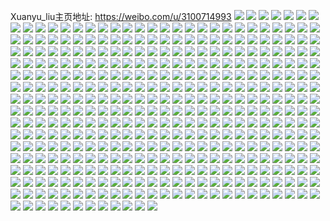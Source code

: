 Xuanyu_liu主页地址: https://weibo.com/u/3100714993 
![](https://wx4.sinaimg.cn/mw2000/b8d127f1ly1h9gk7kf1d1j21o0280e82.jpg) 
![](https://wx4.sinaimg.cn/mw2000/b8d127f1ly1h9gk7mkdw4j20u01ncwu2.jpg) 
![](https://wx4.sinaimg.cn/mw2000/b8d127f1ly1h9gk7m3bcej21o02807wi.jpg) 
![](https://wx4.sinaimg.cn/mw2000/b8d127f1ly1h9gk7ndzi9j21o0280qv5.jpg) 
![](https://wx4.sinaimg.cn/mw2000/b8d127f1ly1h9gk7j4jbcj21ls37khdv.jpg) 
![](https://wx4.sinaimg.cn/mw2000/b8d127f1ly1h9gk7o5s29j21o0280npd.jpg) 
![](https://wx4.sinaimg.cn/mw2000/b8d127f1ly1h9086jrtw1j237k2514qs.jpg) 
![](https://wx4.sinaimg.cn/mw2000/b8d127f1ly1h9086ykfmwj237k278x6r.jpg) 
![](https://wx4.sinaimg.cn/mw2000/b8d127f1ly1h9086rimnmj237k27wkjn.jpg) 
![](https://wx4.sinaimg.cn/mw2000/b8d127f1ly1h8vl65pcgzj22c02c0hdt.jpg) 
![](https://wx4.sinaimg.cn/mw2000/b8d127f1ly1h8vl638gx1j228v28vb2a.jpg) 
![](https://wx4.sinaimg.cn/mw2000/b8d127f1ly1h8vl64jnfoj22c02c0npd.jpg) 
![](https://wx4.sinaimg.cn/mw2000/b8d127f1ly1h8s1rdrph1j21o0280qv6.jpg) 
![](https://wx4.sinaimg.cn/mw2000/b8d127f1ly1h8s1rchyyej21o02801ky.jpg) 
![](https://wx4.sinaimg.cn/mw2000/b8d127f1ly1h8mdckmi0vj20u00uitj1.jpg) 
![](https://wx4.sinaimg.cn/mw2000/b8d127f1ly1h8mdcjux13j20u0140wqv.jpg) 
![](https://wx4.sinaimg.cn/mw2000/b8d127f1ly1h8mdfe1e8gj20u02n1qhg.jpg) 
![](https://wx4.sinaimg.cn/mw2000/b8d127f1ly1h8mdg6v06sj20u00u0n4g.jpg) 
![](https://wx4.sinaimg.cn/mw2000/b8d127f1ly1h6upatoyb6j20lc0sgmxt.jpg) 
![](https://wx4.sinaimg.cn/mw2000/b8d127f1ly1h6upalz7p8j215o34s7hh.jpg) 
![](https://wx4.sinaimg.cn/mw2000/b8d127f1ly1h6upavmmjrj20lc0sgwjb.jpg) 
![](https://wx4.sinaimg.cn/mw2000/b8d127f1ly1h6upaodlsjj22c0340qk4.jpg) 
![](https://wx4.sinaimg.cn/mw2000/b8d127f1ly1h6upaujgu1j22dr36akjl.jpg) 
![](https://wx4.sinaimg.cn/mw2000/b8d127f1ly1h6upasldyqj22ds36dqv6.jpg) 
![](https://wx4.sinaimg.cn/mw2000/b8d127f1ly1h6upauu0lij20lc0sgn1k.jpg) 
![](https://wx4.sinaimg.cn/mw2000/b8d127f1ly1h6upatfuegj22c02c0hdt.jpg) 
![](https://wx4.sinaimg.cn/mw2000/b8d127f1ly1h6upavsfw5j20lc0sgt9m.jpg) 
![](https://wx4.sinaimg.cn/mw2000/b8d127f1ly1h6upav0nszj20lc0sg0x8.jpg) 
![](https://wx4.sinaimg.cn/mw2000/b8d127f1ly1h6upaqkxdsj22dr36chdw.jpg) 
![](https://wx4.sinaimg.cn/mw2000/b8d127f1ly1h6upat0j5yj20lc0sg74y.jpg) 
![](https://wx4.sinaimg.cn/mw2000/b8d127f1ly1h6upav7iazj20ld0sgq73.jpg) 
![](https://wx4.sinaimg.cn/mw2000/b8d127f1ly1h6upaveab5j20lc0sgdgj.jpg) 
![](https://wx4.sinaimg.cn/mw2000/b8d127f1ly1h6to7nk0e8j23402c0npd.jpg) 
![](https://wx4.sinaimg.cn/mw2000/b8d127f1ly1h5v3u4zf4ej20oa0ty0yz.jpg) 
![](https://wx4.sinaimg.cn/mw2000/b8d127f1ly1h5v3u4ldsuj21kw1kw7n7.jpg) 
![](https://wx4.sinaimg.cn/mw2000/b8d127f1ly1h5v3u5wlc8j219z1h3tuw.jpg) 
![](https://wx4.sinaimg.cn/mw2000/b8d127f1ly1h5gyismyz6j20vc15s16a.jpg) 
![](https://wx4.sinaimg.cn/mw2000/b8d127f1ly1h5gyirvkxij20qd166djp.jpg) 
![](https://wx4.sinaimg.cn/mw2000/b8d127f1ly1h5gyiubqejj20vc15s7hz.jpg) 
![](https://wx4.sinaimg.cn/mw2000/b8d127f1ly1h5gyivt4r2j20zo1bknf2.jpg) 
![](https://wx4.sinaimg.cn/mw2000/b8d127f1ly1h5gyiqnz08j20vc15s1bw.jpg) 
![](https://wx4.sinaimg.cn/mw2000/b8d127f1ly1h5gyir54t0j20u0140453.jpg) 
![](https://wx4.sinaimg.cn/mw2000/b8d127f1ly1h5gyirkfoyj20u0140k01.jpg) 
![](https://wx4.sinaimg.cn/mw2000/b8d127f1ly1h5gyipfefnj20u0140thb.jpg) 
![](https://wx4.sinaimg.cn/mw2000/b8d127f1ly1h5gyiut1zyj20zo1bk0ya.jpg) 
![](https://wx4.sinaimg.cn/mw2000/b8d127f1ly1h5fnwj31gkj20zo1bkalq.jpg) 
![](https://wx4.sinaimg.cn/mw2000/b8d127f1ly1h5fnwp0syaj20zo1bkqld.jpg) 
![](https://wx4.sinaimg.cn/mw2000/b8d127f1ly1h5fnwjsj64j20zo1bkdqz.jpg) 
![](https://wx4.sinaimg.cn/mw2000/b8d127f1ly1h5fnwmgdlcj20tf1384fg.jpg) 
![](https://wx4.sinaimg.cn/mw2000/b8d127f1ly1h5fnwkk6p5j20zo1bktom.jpg) 
![](https://wx4.sinaimg.cn/mw2000/b8d127f1ly1h5fnwnyo9vj20zo180ked.jpg) 
![](https://wx4.sinaimg.cn/mw2000/b8d127f1ly1h5fnwliu44j20ul19vwqk.jpg) 
![](https://wx4.sinaimg.cn/mw2000/b8d127f1ly1h5fnxlxi7rj20x818balh.jpg) 
![](https://wx4.sinaimg.cn/mw2000/b8d127f1ly1h5fnwl15noj20v015ctjm.jpg) 
![](https://wx4.sinaimg.cn/mw2000/b8d127f1ly1h4eq8esbx9j20vc15sduc.jpg) 
![](https://wx4.sinaimg.cn/mw2000/b8d127f1ly1h4eq8g8zcpj22c033v4qr.jpg) 
![](https://wx4.sinaimg.cn/mw2000/b8d127f1ly1h4eq8ecutqj20vc15saoh.jpg) 
![](https://wx4.sinaimg.cn/mw2000/b8d127f1ly1h4eq8gqoxnj20lc0sgahj.jpg) 
![](https://wx4.sinaimg.cn/mw2000/b8d127f1ly1h4eq8i7eklj22c033vnpe.jpg) 
![](https://wx4.sinaimg.cn/mw2000/b8d127f1ly1h4eq8ky6o2j20lc0sgdmz.jpg) 
![](https://wx4.sinaimg.cn/mw2000/b8d127f1ly1h4eq8lq1nxj20vc15s7kj.jpg) 
![](https://wx4.sinaimg.cn/mw2000/b8d127f1ly1h4eq8ke7d4j22c03407wn.jpg) 
![](https://wx4.sinaimg.cn/mw2000/b8d127f1ly1h4eq8l55llj20lc0sg462.jpg) 
![](https://wx4.sinaimg.cn/mw2000/b8d127f1ly1gyzboxc2jij20vc15str4.jpg) 
![](https://wx4.sinaimg.cn/mw2000/b8d127f1ly1gylksxmgnqj228g28ghdu.jpg) 
![](https://wx4.sinaimg.cn/mw2000/b8d127f1ly1gxiz42j49uj20zk1bekgk.jpg) 
![](https://wx4.sinaimg.cn/mw2000/b8d127f1ly1gxizngz4o3j210c1c5ql0.jpg) 
![](https://wx4.sinaimg.cn/mw2000/b8d127f1ly1gxiz42useej20wg0wg4ek.jpg) 
![](https://wx4.sinaimg.cn/mw2000/b8d127f1ly1gw84ld7fbgj20vc15saqv.jpg) 
![](https://wx4.sinaimg.cn/mw2000/b8d127f1ly1gw84lewhi8j22c033yhdu.jpg) 
![](https://wx4.sinaimg.cn/mw2000/b8d127f1ly1gw84ldhy9zj20vc15sh5x.jpg) 
![](https://wx4.sinaimg.cn/mw2000/b8d127f1ly1gw84le7cdxj20vc15snhc.jpg) 
![](https://wx4.sinaimg.cn/mw2000/b8d127f1ly1gw84lfnw23j22c033y7wj.jpg) 
![](https://wx4.sinaimg.cn/mw2000/b8d127f1ly1gw84ldvldsj20vc15se2i.jpg) 
![](https://wx4.sinaimg.cn/mw2000/003nQhC9ly1gv6qnmuya8j60vc15s4aw02.jpg) 
![](https://wx4.sinaimg.cn/mw2000/003nQhC9ly1gv6qn1fcsdj60t91197fd02.jpg) 
![](https://wx4.sinaimg.cn/mw2000/003nQhC9ly1gv6qnn2mvwj60vc15s7h202.jpg) 
![](https://wx4.sinaimg.cn/mw2000/003nQhC9ly1gv6qn1zspoj60wi1yatx302.jpg) 
![](https://wx4.sinaimg.cn/mw2000/003nQhC9ly1gv6qn2zvp5j62c033ykjm02.jpg) 
![](https://wx4.sinaimg.cn/mw2000/003nQhC9ly1gv6qn2d0itj60wi1yakf102.jpg) 
![](https://wx4.sinaimg.cn/mw2000/003nQhC9ly1gv6qn3f2tjj60jo0redkp02.jpg) 
![](https://wx4.sinaimg.cn/mw2000/003nQhC9ly1gv6qn3wrzdj61sc2dshdu02.jpg) 
![](https://wx4.sinaimg.cn/mw2000/003nQhC9ly1gv6qn0y2paj60ku0rsgq402.jpg) 
![](https://wx4.sinaimg.cn/mw2000/003nQhC9ly1guyp1v9pkmj62c033ykjm02.jpg) 
![](https://wx4.sinaimg.cn/mw2000/003nQhC9ly1guyp0nmg4fj61pe1yshdt02.jpg) 
![](https://wx4.sinaimg.cn/mw2000/003nQhC9ly1guyp0kvv81j62c0340npe02.jpg) 
![](https://wx4.sinaimg.cn/mw2000/b8d127f1ly1gu15cvceddj22c0340u0y.jpg) 
![](https://wx4.sinaimg.cn/mw2000/b8d127f1ly1gu15clt4jgj21s322j4qp.jpg) 
![](https://wx4.sinaimg.cn/mw2000/b8d127f1ly1gu15con6zoj22c03404qp.jpg) 
![](https://wx4.sinaimg.cn/mw2000/b8d127f1ly1gu15cgzer7j22c0340b2a.jpg) 
![](https://wx4.sinaimg.cn/mw2000/b8d127f1ly1gtd6l9px9sj222n340hdt.jpg) 
![](https://wx4.sinaimg.cn/mw2000/b8d127f1ly1gtd6la8p4sj22bc2bckjl.jpg) 
![](https://wx4.sinaimg.cn/mw2000/b8d127f1ly1gtd6lapfvfj222o340e81.jpg) 
![](https://wx4.sinaimg.cn/mw2000/b8d127f1ly1gtd6l8a1mmj22bc2bc4pw.jpg) 
![](https://wx4.sinaimg.cn/mw2000/b8d127f1ly1grjva47tw9j21o01boe81.jpg) 
![](https://wx4.sinaimg.cn/mw2000/b8d127f1ly1grjv9cja8yj22hy1p6b29.jpg) 
![](https://wx4.sinaimg.cn/mw2000/b8d127f1ly1grjv9kbao9j21o01o04qq.jpg) 
![](https://wx4.sinaimg.cn/mw2000/b8d127f1ly1grjv8qneaxj20rs27p4qp.jpg) 
![](https://wx4.sinaimg.cn/mw2000/b8d127f1ly1grjv8v6ymuj22x62614qp.jpg) 
![](https://wx4.sinaimg.cn/mw2000/b8d127f1ly1grjv8ngog3j21900u0n6k.jpg) 
![](https://wx4.sinaimg.cn/mw2000/b8d127f1ly1grjv8u6bzrj229i2b91ky.jpg) 
![](https://wx4.sinaimg.cn/mw2000/b8d127f1ly1grjv9j9juvj224h26xnpe.jpg) 
![](https://wx4.sinaimg.cn/mw2000/b8d127f1ly1grjv9l00zpj22ks2137w5.jpg) 
![](https://wx4.sinaimg.cn/mw2000/b8d127f1ly1gr8ykyqus3j21o0280kjl.jpg) 
![](https://wx4.sinaimg.cn/mw2000/b8d127f1ly1gr8ykznyz5j21ie24ye81.jpg) 
![](https://wx4.sinaimg.cn/mw2000/b8d127f1ly1gr8ykydgynj21o0280kjl.jpg) 
![](https://wx4.sinaimg.cn/mw2000/b8d127f1ly1gquupixlshj20rs223e5d.jpg) 
![](https://wx4.sinaimg.cn/mw2000/b8d127f1ly1gquupk0v1aj22422lj1kz.jpg) 
![](https://wx4.sinaimg.cn/mw2000/b8d127f1ly1gquuplnzo0j21sc2ds4qq.jpg) 
![](https://wx4.sinaimg.cn/mw2000/b8d127f1ly1gquupmqupgj22c02c07wh.jpg) 
![](https://wx4.sinaimg.cn/mw2000/b8d127f1ly1gquupiaow6j21sc2dsqv6.jpg) 
![](https://wx4.sinaimg.cn/mw2000/b8d127f1ly1gquuquahmnj22c0340qv5.jpg) 
![](https://wx4.sinaimg.cn/mw2000/b8d127f1ly1gmbz7x6jorj21o0280u0x.jpg) 
![](https://wx4.sinaimg.cn/mw2000/b8d127f1ly1gmbz80kherj224x1j07wi.jpg) 
![](https://wx4.sinaimg.cn/mw2000/b8d127f1ly1gmbz7xpvcxj21o0280u0x.jpg) 
![](https://wx4.sinaimg.cn/mw2000/b8d127f1ly1gmbz7ytwgej21o02807wi.jpg) 
![](https://wx4.sinaimg.cn/mw2000/b8d127f1ly1gmbza1ets5j22c03401l2.jpg) 
![](https://wx4.sinaimg.cn/mw2000/b8d127f1ly1gmbz7yb1mtj21o02801ky.jpg) 
![](https://wx4.sinaimg.cn/mw2000/b8d127f1ly1gmbz9zzqitj22c02g6u10.jpg) 
![](https://wx4.sinaimg.cn/mw2000/b8d127f1ly1gmbz81bc9vj21o0280u0x.jpg) 
![](https://wx4.sinaimg.cn/mw2000/b8d127f1ly1gmbz9ypecvj23402c07wl.jpg) 
![](https://wx4.sinaimg.cn/mw2000/b8d127f1ly1gl799dgdn2j21eh1th4lp.jpg) 
![](https://wx4.sinaimg.cn/mw2000/b8d127f1ly1gl799b1qbcj234022o1kz.jpg) 
![](https://wx4.sinaimg.cn/mw2000/b8d127f1ly1gl799dupzwj21o0280kjl.jpg) 
![](https://wx4.sinaimg.cn/mw2000/b8d127f1ly1gl799bw25fj20rs334qv5.jpg) 
![](https://wx4.sinaimg.cn/mw2000/b8d127f1ly1gl7kegflz3j22c033y1ky.jpg) 
![](https://wx4.sinaimg.cn/mw2000/b8d127f1ly1gl799f806qj22bd290e81.jpg) 
![](https://wx4.sinaimg.cn/mw2000/b8d127f1ly1gl799cbxa5j20rs1vl1kx.jpg) 
![](https://wx4.sinaimg.cn/mw2000/b8d127f1ly1gl799sdb0ij21o0280kjm.jpg) 
![](https://wx4.sinaimg.cn/mw2000/b8d127f1ly1gl79t4piwej22c02c0u0z.jpg) 
![](https://wx4.sinaimg.cn/mw2000/b8d127f1ly1gkxu0iotkrj20rs15ptno.jpg) 
![](https://wx4.sinaimg.cn/mw2000/b8d127f1ly1gkxu0jqbc4j22801o07wi.jpg) 
![](https://wx4.sinaimg.cn/mw2000/b8d127f1ly1gkxu0j3cmxj220j25ix6p.jpg) 
![](https://wx4.sinaimg.cn/mw2000/b8d127f1ly1gkxu0kk8moj21o0280qv5.jpg) 
![](https://wx4.sinaimg.cn/mw2000/b8d127f1ly1gkuvu5lhyxj22c033yqv6.jpg) 
![](https://wx4.sinaimg.cn/mw2000/b8d127f1ly1gkuvu3jz32j21040rae4r.jpg) 
![](https://wx4.sinaimg.cn/mw2000/b8d127f1ly1gkuvu1we1yj22c033ykjm.jpg) 
![](https://wx4.sinaimg.cn/mw2000/b8d127f1ly1gkuvu4qltaj22c033yu0y.jpg) 
![](https://wx4.sinaimg.cn/mw2000/b8d127f1ly1gkug0ugq8kj22c03407wi.jpg) 
![](https://wx4.sinaimg.cn/mw2000/b8d127f1ly1gkug0v9x2oj21sg2dsqv5.jpg) 
![](https://wx4.sinaimg.cn/mw2000/b8d127f1ly1gkbotihsvvj20rs2371kx.jpg) 
![](https://wx4.sinaimg.cn/mw2000/b8d127f1ly1gkd1fnql4cj22c02c0b2a.jpg) 
![](https://wx4.sinaimg.cn/mw2000/b8d127f1ly1gkd1fqer2pj20rs4q07wi.jpg) 
![](https://wx4.sinaimg.cn/mw2000/b8d127f1ly1gjlsmzwhzfj22c02c04qp.jpg) 
![](https://wx4.sinaimg.cn/mw2000/b8d127f1ly1gjlsn1yzzlj216o1kuhdt.jpg) 
![](https://wx4.sinaimg.cn/mw2000/b8d127f1ly1gjlsn6k1lzj22c02c07wh.jpg) 
![](https://wx4.sinaimg.cn/mw2000/b8d127f1ly1gjlsn4t9hgj21ha1uoe81.jpg) 
![](https://wx4.sinaimg.cn/mw2000/b8d127f1ly1gjlsn93vp5j22c02c0npd.jpg) 
![](https://wx4.sinaimg.cn/mw2000/b8d127f1ly1gjlsn3fgrwj219o1oe1kx.jpg) 
![](https://wx4.sinaimg.cn/mw2000/b8d127f1ly1gj7rx3fmq5j21o0280b29.jpg) 
![](https://wx4.sinaimg.cn/mw2000/b8d127f1ly1gi4kc4vshtj22502uqnpd.jpg) 
![](https://wx4.sinaimg.cn/mw2000/b8d127f1ly1gi4kc5rc3hj22662w8qv5.jpg) 
![](https://wx4.sinaimg.cn/mw2000/b8d127f1ly1gi4kc6qy4tj22c03401ky.jpg) 
![](https://wx4.sinaimg.cn/mw2000/b8d127f1ly1gi2tk8utsyj20u00u011g.jpg) 
![](https://wx4.sinaimg.cn/mw2000/b8d127f1ly1gi2tk7u4x8j20u014079f.jpg) 
![](https://wx4.sinaimg.cn/mw2000/b8d127f1ly1gi2tk9hzuyj21400u0784.jpg) 
![](https://wx4.sinaimg.cn/mw2000/b8d127f1ly1ghxjq3766aj20u013yakl.jpg) 
![](https://wx4.sinaimg.cn/mw2000/b8d127f1ly1ghwfccyoruj21o02807wi.jpg) 
![](https://wx4.sinaimg.cn/mw2000/b8d127f1ly1ghwfcezyelj22702704qq.jpg) 
![](https://wx4.sinaimg.cn/mw2000/b8d127f1ly1ghwfccexrbj21o02801ky.jpg) 
![](https://wx4.sinaimg.cn/mw2000/b8d127f1ly1ghwfcg2xomj216o1kw7wh.jpg) 
![](https://wx4.sinaimg.cn/mw2000/b8d127f1ly1ghwfcafvfgj21i7280qv5.jpg) 
![](https://wx4.sinaimg.cn/mw2000/b8d127f1ly1ghwfcfnpkhj216o1kw1kx.jpg) 
![](https://wx4.sinaimg.cn/mw2000/b8d127f1ly1ghwfcb5s2oj21o02801ky.jpg) 
![](https://wx4.sinaimg.cn/mw2000/b8d127f1ly1ghwfcds0xij20rs3uwe82.jpg) 
![](https://wx4.sinaimg.cn/mw2000/b8d127f1ly1ghwfcbtrizj21o0280b2a.jpg) 
![](https://wx4.sinaimg.cn/mw2000/b8d127f1ly1ghrvr8jis0j20u00u07d0.jpg) 
![](https://wx4.sinaimg.cn/mw2000/b8d127f1ly1ghrvr81jqdj20u00u0n3h.jpg) 
![](https://wx4.sinaimg.cn/mw2000/b8d127f1ly1ghrvr4w13wj20u00u0q7j.jpg) 
![](https://wx4.sinaimg.cn/mw2000/b8d127f1ly1ghrvr5v8j4j20u00u0gri.jpg) 
![](https://wx4.sinaimg.cn/mw2000/b8d127f1ly1ghrvr6iyrqj20u00u0wkd.jpg) 
![](https://wx4.sinaimg.cn/mw2000/b8d127f1ly1ghrvra841nj20u00u0n5d.jpg) 
![](https://wx4.sinaimg.cn/mw2000/b8d127f1ly1ghrvr78fodj20u00u00zv.jpg) 
![](https://wx4.sinaimg.cn/mw2000/b8d127f1ly1ghrvr9remkj20u00u078w.jpg) 
![](https://wx4.sinaimg.cn/mw2000/b8d127f1ly1ghrvr9f3spj21400u0n5f.jpg) 
![](https://wx4.sinaimg.cn/mw2000/b8d127f1ly1ghrvrat4vuj20u00u0n41.jpg) 
![](https://wx4.sinaimg.cn/mw2000/b8d127f1ly1ghrvrba6lcj20u00u0wl9.jpg) 
![](https://wx4.sinaimg.cn/mw2000/b8d127f1ly1ghlpkwirdvj20u013xwp9.jpg) 
![](https://wx4.sinaimg.cn/mw2000/b8d127f1ly1ghlpkvkavcj20u015pgud.jpg) 
![](https://wx4.sinaimg.cn/mw2000/b8d127f1ly1ghlpkx41i9j20u013ygty.jpg) 
![](https://wx4.sinaimg.cn/mw2000/b8d127f1ly1ghe5eln12ij21o0280b29.jpg) 
![](https://wx4.sinaimg.cn/mw2000/b8d127f1ly1ghe5ejo8i4j216o16mapz.jpg) 
![](https://wx4.sinaimg.cn/mw2000/b8d127f1ly1ghe5ekd6vaj21o0280hdt.jpg) 
![](https://wx4.sinaimg.cn/mw2000/b8d127f1ly1ghe5ejz5tjj21o02807wh.jpg) 
![](https://wx4.sinaimg.cn/mw2000/b8d127f1ly1ghe5ekrvubj20rs43zkjl.jpg) 
![](https://wx4.sinaimg.cn/mw2000/b8d127f1ly1ghe5el7vn5j21o0280e81.jpg) 
![](https://wx4.sinaimg.cn/mw2000/b8d127f1ly1gh990k7vtsj21sz0u0b2h.jpg) 
![](https://wx4.sinaimg.cn/mw2000/b8d127f1ly1gh2fkm4hwnj21o0280npd.jpg) 
![](https://wx4.sinaimg.cn/mw2000/b8d127f1ly1gh2fkmvrchj21o0280h3n.jpg) 
![](https://wx4.sinaimg.cn/mw2000/b8d127f1ly1gh2fnrbamwj22c02c07wh.jpg) 
![](https://wx4.sinaimg.cn/mw2000/b8d127f1ly1ggityopg3vj20rs426npd.jpg) 
![](https://wx4.sinaimg.cn/mw2000/b8d127f1ly1gganmaaykxj22c03404qp.jpg) 
![](https://wx4.sinaimg.cn/mw2000/b8d127f1ly1gganmbogl9j22c0340b2a.jpg) 
![](https://wx4.sinaimg.cn/mw2000/b8d127f1ly1gganmcv7kpj22c0340npe.jpg) 
![](https://wx4.sinaimg.cn/mw2000/b8d127f1ly1gg8gvxwwfyj22c0340e81.jpg) 
![](https://wx4.sinaimg.cn/mw2000/b8d127f1ly1get364qbcrj21o0280hdt.jpg) 
![](https://wx4.sinaimg.cn/mw2000/b8d127f1ly1get362ydrsj21o0280kjl.jpg) 
![](https://wx4.sinaimg.cn/mw2000/b8d127f1ly1get363e1tyj21o0280kjl.jpg) 
![](https://wx4.sinaimg.cn/mw2000/b8d127f1ly1get3d2ko35j22bc3h0npf.jpg) 
![](https://wx4.sinaimg.cn/mw2000/b8d127f1ly1ge8mbc9mlgj22ns1rwqv5.jpg) 
![](https://wx4.sinaimg.cn/mw2000/b8d127f1ly1ge8mcsskvsj20zk1bgwyn.jpg) 
![](https://wx4.sinaimg.cn/mw2000/b8d127f1ly1ge8mzb0m8sj22lu1tau0x.jpg) 
![](https://wx4.sinaimg.cn/mw2000/b8d127f1ly1ge8mbe5528j234022onpe.jpg) 
![](https://wx4.sinaimg.cn/mw2000/b8d127f1ly1ge8mbfls2xj20zk1zae68.jpg) 
![](https://wx4.sinaimg.cn/mw2000/b8d127f1ly1ge8mbd88guj234022onpe.jpg) 
![](https://wx4.sinaimg.cn/mw2000/b8d127f1ly1ge8mh7jjwwj234022ob2a.jpg) 
![](https://wx4.sinaimg.cn/mw2000/b8d127f1ly1ge8mcsdut7j20zk1d74h7.jpg) 
![](https://wx4.sinaimg.cn/mw2000/b8d127f1ly1ge8mh6og0pj234022o4qq.jpg) 
![](https://wx4.sinaimg.cn/mw2000/b8d127f1ly1gcu3q9fvccj20rs223x6h.jpg) 
![](https://wx4.sinaimg.cn/mw2000/b8d127f1ly1gcjjc4bummj20u0140dq1.jpg) 
![](https://wx4.sinaimg.cn/mw2000/b8d127f1ly1gcjjc4w1woj20u0140wor.jpg) 
![](https://wx4.sinaimg.cn/mw2000/b8d127f1ly1gbkm3tjhm1j216o1ku1kx.jpg) 
![](https://wx4.sinaimg.cn/mw2000/b8d127f1ly1gbkm3shpb2j216o1ku4qp.jpg) 
![](https://wx4.sinaimg.cn/mw2000/b8d127f1ly1gbkm3r2ac1j216o1ku1kx.jpg) 
![](https://wx4.sinaimg.cn/mw2000/b8d127f1ly1gbkm3t003dj216o1ku1ko.jpg) 
![](https://wx4.sinaimg.cn/mw2000/b8d127f1ly1gaimg4bjc2j216o1ku1gz.jpg) 
![](https://wx4.sinaimg.cn/mw2000/b8d127f1ly1gaimfa1y25j216o16oh2w.jpg) 
![](https://wx4.sinaimg.cn/mw2000/b8d127f1ly1gaimcwqkz9j22bc3h0e82.jpg) 
![](https://wx4.sinaimg.cn/mw2000/b8d127f1ly1gaimdkj4voj21lv252hdt.jpg) 
![](https://wx4.sinaimg.cn/mw2000/b8d127f1ly1gaime49f7sj226a26ax6p.jpg) 
![](https://wx4.sinaimg.cn/mw2000/b8d127f1ly1gaimf9cdghj22c02c0te3.jpg) 
![](https://wx4.sinaimg.cn/mw2000/b8d127f1ly1gaime51i1pj22c0340h9n.jpg) 
![](https://wx4.sinaimg.cn/mw2000/b8d127f1ly1gaimg2vfc0j22c02c04qp.jpg) 
![](https://wx4.sinaimg.cn/mw2000/b8d127f1ly1gaimf8dofqj22c0340qtt.jpg) 
![](https://wx4.sinaimg.cn/mw2000/b8d127f1ly1gacm72s4atj20u00u047t.jpg) 
![](https://wx4.sinaimg.cn/mw2000/b8d127f1ly1gacm73tw3tj20u00u0jx1.jpg) 
![](https://wx4.sinaimg.cn/mw2000/b8d127f1ly1g9ggjzz6grj21f60soe81.jpg) 
![](https://wx4.sinaimg.cn/mw2000/b8d127f1ly1g9gg6rra21j216o16mh8t.jpg) 
![](https://wx4.sinaimg.cn/mw2000/b8d127f1ly1g9gg6vf4l0j224f1u44qq.jpg) 
![](https://wx4.sinaimg.cn/mw2000/b8d127f1ly1g9gg6r24rmj22c02c07wh.jpg) 
![](https://wx4.sinaimg.cn/mw2000/b8d127f1ly1g9a3a0mghrj216o1ku1kx.jpg) 
![](https://wx4.sinaimg.cn/mw2000/b8d127f1ly1g8fmh2ky3nj20v91vob2b.jpg) 
![](https://wx4.sinaimg.cn/mw2000/b8d127f1ly1g8fmgzye6xj20v91vob2d.jpg) 
![](https://wx4.sinaimg.cn/mw2000/b8d127f1ly1g8d0p0necbj22c02c07vq.jpg) 
![](https://wx4.sinaimg.cn/mw2000/b8d127f1ly1g8d0p3h0sbj22c02c01jy.jpg) 
![](https://wx4.sinaimg.cn/mw2000/b8d127f1ly1g8d0p249ktj22c02c04qp.jpg) 
![](https://wx4.sinaimg.cn/mw2000/b8d127f1ly1g8d0p4ze3ij22c02c0txz.jpg) 
![](https://wx4.sinaimg.cn/mw2000/b8d127f1ly1g8bu7n4g4oj22c02c0b29.jpg) 
![](https://wx4.sinaimg.cn/mw2000/b8d127f1ly1g8bu7qbiwhj22c02c04qp.jpg) 
![](https://wx4.sinaimg.cn/mw2000/b8d127f1ly1g8bu7oqq7dj22c02c07wh.jpg) 
![](https://wx4.sinaimg.cn/mw2000/b8d127f1ly1g8bu7rraj1j22c02c0hc6.jpg) 
![](https://wx4.sinaimg.cn/mw2000/b8d127f1ly1g7ufe76pycj20u013z7p6.jpg) 
![](https://wx4.sinaimg.cn/mw2000/b8d127f1ly1g7ufe18mepj20u00u0n2l.jpg) 
![](https://wx4.sinaimg.cn/mw2000/b8d127f1ly1g7ufe2pd9xj20u00u0tfd.jpg) 
![](https://wx4.sinaimg.cn/mw2000/b8d127f1ly1g7ufe9kqrhj20u00u0afo.jpg) 
![](https://wx4.sinaimg.cn/mw2000/b8d127f1ly1g7sqtfusamj20u0140gy8.jpg) 
![](https://wx4.sinaimg.cn/mw2000/b8d127f1ly1g7sqtcrt0dj20u013zwps.jpg) 
![](https://wx4.sinaimg.cn/mw2000/b8d127f1ly1g7sqtggn6oj20u00x1qcw.jpg) 
![](https://wx4.sinaimg.cn/mw2000/b8d127f1ly1g7sqtf59a2j20u0140dpf.jpg) 
![](https://wx4.sinaimg.cn/mw2000/b8d127f1ly1g7sqteloqlj20u0140n9w.jpg) 
![](https://wx4.sinaimg.cn/mw2000/b8d127f1ly1g7sqtdpc7mj21270u0k51.jpg) 
![](https://wx4.sinaimg.cn/mw2000/b8d127f1ly1g7jnunr611j216o1ku4qp.jpg) 
![](https://wx4.sinaimg.cn/mw2000/b8d127f1ly1g7jnuo77vcj216o1kw7wh.jpg) 
![](https://wx4.sinaimg.cn/mw2000/b8d127f1ly1g7jnvmxmv5j216o1kw4qp.jpg) 
![](https://wx4.sinaimg.cn/mw2000/b8d127f1ly1g7jnupyk1aj21o0280x6q.jpg) 
![](https://wx4.sinaimg.cn/mw2000/b8d127f1ly1g7jnva953aj216o1kwkjl.jpg) 
![](https://wx4.sinaimg.cn/mw2000/b8d127f1ly1g7jnus32a3j21o0280x6q.jpg) 
![](https://wx4.sinaimg.cn/mw2000/b8d127f1ly1g6boubsvwuj213x0u0wpj.jpg) 
![](https://wx4.sinaimg.cn/mw2000/b8d127f1ly1g6bouc7q5oj21400u0k6r.jpg) 
![](https://wx4.sinaimg.cn/mw2000/b8d127f1ly1g6bouchmryj20u013x12v.jpg) 
![](https://wx4.sinaimg.cn/mw2000/b8d127f1ly1g6boucwqq1j213x0u0ane.jpg) 
![](https://wx4.sinaimg.cn/mw2000/b8d127f1ly1g6boudbx3pj20u00x77gc.jpg) 
![](https://wx4.sinaimg.cn/mw2000/b8d127f1ly1g6boum7fdqj20u013xn3v.jpg) 
![](https://wx4.sinaimg.cn/mw2000/b8d127f1ly1g4yktxqj5vj20u01401ky.jpg) 
![](https://wx4.sinaimg.cn/mw2000/b8d127f1ly1g4kov2sdi0j216o1kub29.jpg) 
![](https://wx4.sinaimg.cn/mw2000/b8d127f1ly1g2hblt9vwej20u013xdrt.jpg) 
![](https://wx4.sinaimg.cn/mw2000/b8d127f1ly1g2hblu9wyrj20u00u0dmz.jpg) 
![](https://wx4.sinaimg.cn/mw2000/b8d127f1ly1g1mf11q9e2j21o027vkjn.jpg) 
![](https://wx4.sinaimg.cn/mw2000/b8d127f1ly1g1mf1qses5j22c03401ky.jpg) 
![](https://wx4.sinaimg.cn/mw2000/b8d127f1ly1g1mf15j2ksj21o027vu0z.jpg) 
![](https://wx4.sinaimg.cn/mw2000/b8d127f1ly1g1mf1jh2qcj21o027vkjo.jpg) 
![](https://wx4.sinaimg.cn/mw2000/b8d127f1ly1g1mf1gljdhj21o027v1l0.jpg) 
![](https://wx4.sinaimg.cn/mw2000/b8d127f1ly1g1mf1mdltlj21m521ikjl.jpg) 
![](https://wx4.sinaimg.cn/mw2000/b8d127f1ly1g1mf1ceds2j21o027ux6s.jpg) 
![](https://wx4.sinaimg.cn/mw2000/b8d127f1ly1g1mf13iyojj215o15okjm.jpg) 
![](https://wx4.sinaimg.cn/mw2000/b8d127f1ly1g1mf18pgroj21ny23wkjl.jpg) 
![](https://wx4.sinaimg.cn/mw2000/b8d127f1ly1g15072a1yxj20xc18gnpd.jpg) 
![](https://wx4.sinaimg.cn/mw2000/b8d127f1ly1g15071hjh9j22c02c0e85.jpg) 
![](https://wx4.sinaimg.cn/mw2000/b8d127f1ly1g15074t2roj21ny25ikjl.jpg) 
![](https://wx4.sinaimg.cn/mw2000/b8d127f1ly1g15078ibx6j21o027vnpf.jpg) 
![](https://wx4.sinaimg.cn/mw2000/b8d127f1ly1g0fi1fqd6qj22o82o8b2f.jpg) 
![](https://wx4.sinaimg.cn/mw2000/b8d127f1ly1g0fi1ir2s2j22o82o8b2e.jpg) 
![](https://wx4.sinaimg.cn/mw2000/b8d127f1ly1g0fi2axdwnj20u00u07wh.jpg) 
![](https://wx4.sinaimg.cn/mw2000/b8d127f1ly1g052ewcungj21o027v4qp.jpg) 
![](https://wx4.sinaimg.cn/mw2000/b8d127f1ly1g052ex9w3nj21mu1sxb29.jpg) 
![](https://wx4.sinaimg.cn/mw2000/b8d127f1ly1g052fwf937j215o15oe82.jpg) 
![](https://wx4.sinaimg.cn/mw2000/b8d127f1ly1fyvxuf0ebzj20qo1zd4bq.jpg) 
![](https://wx4.sinaimg.cn/mw2000/b8d127f1ly1fyvxuhncn3j20qp0zigtw.jpg) 
![](https://wx4.sinaimg.cn/mw2000/b8d127f1ly1fyvxuljyovj20qo0qon7h.jpg) 
![](https://wx4.sinaimg.cn/mw2000/b8d127f1ly1fyvxuov5vnj20zk0qojww.jpg) 
![](https://wx4.sinaimg.cn/mw2000/b8d127f1ly1fyjb57zoxij20qo0zkwmg.jpg) 
![](https://wx4.sinaimg.cn/mw2000/b8d127f1ly1fyjb58v02bj20qo0zkk0i.jpg) 
![](https://wx4.sinaimg.cn/mw2000/b8d127f1ly1fyjb59qte1j20qo0zkdmu.jpg) 
![](https://wx4.sinaimg.cn/mw2000/b8d127f1ly1fyjb5akgtxj20zk0qon52.jpg) 
![](https://wx4.sinaimg.cn/mw2000/b8d127f1ly1fxq1fpejggj20qo0qon5n.jpg) 
![](https://wx4.sinaimg.cn/mw2000/b8d127f1ly1fxq1foc4ygj20qo0qon23.jpg) 
![](https://wx4.sinaimg.cn/mw2000/b8d127f1ly1fxq1fn2lkvj20qp0zi7c0.jpg) 
![](https://wx4.sinaimg.cn/mw2000/b8d127f1ly1fx9ot4qbehj20qo0zkjz0.jpg) 
![](https://wx4.sinaimg.cn/mw2000/b8d127f1ly1fx9ou3rforj20qo0qojvc.jpg) 
![](https://wx4.sinaimg.cn/mw2000/b8d127f1ly1fx8pf4ysiyj20qo0qo4c4.jpg) 
![](https://wx4.sinaimg.cn/mw2000/b8d127f1ly1fx8pf5r86yj20qo0qo4lm.jpg) 
![](https://wx4.sinaimg.cn/mw2000/b8d127f1ly1fx8pf57tlqj20bi0c6wf4.jpg) 
![](https://wx4.sinaimg.cn/mw2000/b8d127f1ly1fx8pf5eta1j20hs0bvq56.jpg) 
![](https://wx4.sinaimg.cn/mw2000/b8d127f1ly1fwx09c3t4ij20qo0qo1dd.jpg) 
![](https://wx4.sinaimg.cn/mw2000/b8d127f1ly1fwx09cifmuj20qo0qotvs.jpg) 
![](https://wx4.sinaimg.cn/mw2000/b8d127f1ly1fviq5hnv24j20u00u01es.jpg) 
![](https://wx4.sinaimg.cn/mw2000/b8d127f1ly1fviq5jgqo7j20u00u0e01.jpg) 
![](https://wx4.sinaimg.cn/mw2000/b8d127f1ly1fviq5i4586j20u00u0atw.jpg) 
![](https://wx4.sinaimg.cn/mw2000/b8d127f1ly1fviq5kzsw2j20u00u0h90.jpg) 
![](https://wx4.sinaimg.cn/mw2000/b8d127f1ly1fviq5masawj22c02c0qv5.jpg) 
![](https://wx4.sinaimg.cn/mw2000/b8d127f1ly1fviq5lgw9tj20u00u0awx.jpg) 
![](https://wx4.sinaimg.cn/mw2000/b8d127f1ly1fv91wgiy16j21sg1sg4qs.jpg) 
![](https://wx4.sinaimg.cn/mw2000/b8d127f1ly1fv91wfgbzqj21gw1ppkjn.jpg) 
![](https://wx4.sinaimg.cn/mw2000/b8d127f1ly1fv91wh2laoj20u00u0tx4.jpg) 
![](https://wx4.sinaimg.cn/mw2000/b8d127f1ly1fuct2f8nzqj20qo0qo42f.jpg) 
![](https://wx4.sinaimg.cn/mw2000/b8d127f1ly1fuct2eq63lj20vg0qnn1c.jpg) 
![](https://wx4.sinaimg.cn/mw2000/b8d127f1ly1fu9gt83928j20qo0qoq9u.jpg) 
![](https://wx4.sinaimg.cn/mw2000/b8d127f1ly1fu9gt8c8tqj20qo0qodim.jpg) 
![](https://wx4.sinaimg.cn/mw2000/b8d127f1ly1fu9gt7j5otj20qo0qogrs.jpg) 
![](https://wx4.sinaimg.cn/mw2000/b8d127f1ly1fu1fs932ibj22c02c04qp.jpg) 
![](https://wx4.sinaimg.cn/mw2000/b8d127f1ly1fu1fs6uqmoj22c02c07pm.jpg) 
![](https://wx4.sinaimg.cn/mw2000/b8d127f1ly1fu1fs7vp7yj22c02c0b29.jpg) 
![](https://wx4.sinaimg.cn/mw2000/b8d127f1ly1ftd7g3oj5sj20ku2i8qv6.jpg) 
![](https://wx4.sinaimg.cn/mw2000/b8d127f1ly1ftd7g2lecej20u20ugkjl.jpg) 
![](https://wx4.sinaimg.cn/mw2000/b8d127f1ly1ftd7g5t7ygj20ku471qv9.jpg) 
![](https://wx4.sinaimg.cn/mw2000/b8d127f1ly1ftd7gejivpj20u01400vy.jpg) 
![](https://wx4.sinaimg.cn/mw2000/b8d127f1ly1ftd7g0x88vj22c02c0nms.jpg) 
![](https://wx4.sinaimg.cn/mw2000/b8d127f1ly1ftd7gbzr8yj20u00u0adt.jpg) 
![](https://wx4.sinaimg.cn/mw2000/b8d127f1ly1ftd7gbjbkcj20m80m81do.jpg) 
![](https://wx4.sinaimg.cn/mw2000/b8d127f1ly1ftd7g9hrbsj20ku57iu12.jpg) 
![](https://wx4.sinaimg.cn/mw2000/b8d127f1ly1ftd7gcj6zwj20u00u01i9.jpg) 
![](https://wx4.sinaimg.cn/mw2000/b8d127f1ly1fsuuhruoszj20oo0ooad9.jpg) 
![](https://wx4.sinaimg.cn/mw2000/b8d127f1ly1fsuuhs3mg3j20ud0qoqbm.jpg) 
![](https://wx4.sinaimg.cn/mw2000/b8d127f1ly1fsuuhrao23j20se0qo44m.jpg) 
![](https://wx4.sinaimg.cn/mw2000/b8d127f1ly1fsuuhzhuycj20rh0qpgs2.jpg) 
![](https://wx4.sinaimg.cn/mw2000/b8d127f1ly1fsuu4r5xl8j20ku4l0kjp.jpg) 
![](https://wx4.sinaimg.cn/mw2000/b8d127f1ly1fsuu4thznxj20ku2a4kjm.jpg) 
![](https://wx4.sinaimg.cn/mw2000/b8d127f1ly1fsuu53uhskj20ku294npe.jpg) 
![](https://wx4.sinaimg.cn/mw2000/b8d127f1ly1fsuu4zt3udj22281mn4qp.jpg) 
![](https://wx4.sinaimg.cn/mw2000/b8d127f1ly1fsuu4wpq46j21sg1sgqv6.jpg) 
![](https://wx4.sinaimg.cn/mw2000/b8d127f1ly1fsuu4yreyyj22c02c07wi.jpg) 
![](https://wx4.sinaimg.cn/mw2000/b8d127f1ly1fsuu516t3jj221q21q1kx.jpg) 
![](https://wx4.sinaimg.cn/mw2000/b8d127f1ly1fsuu4lvjexj21sg1kne81.jpg) 
![](https://wx4.sinaimg.cn/mw2000/b8d127f1ly1fsuu5djxhbj22c02c0kjm.jpg) 
![](https://wx4.sinaimg.cn/mw2000/b8d127f1ly1fsdapacnugj21hf1hf7wj.jpg) 
![](https://wx4.sinaimg.cn/mw2000/b8d127f1ly1fsdapbnlwuj21cf1sgtwy.jpg) 
![](https://wx4.sinaimg.cn/mw2000/b8d127f1ly1fsdapcl7ztj21hf1hfb2b.jpg) 
![](https://wx4.sinaimg.cn/mw2000/b8d127f1ly1fsdap7v6s3j22be1uue81.jpg) 
![](https://wx4.sinaimg.cn/mw2000/b8d127f1ly1fsdapgydh9j22c02c0npd.jpg) 
![](https://wx4.sinaimg.cn/mw2000/b8d127f1ly1fsb2dqtzhfj21hf1hftyv.jpg) 
![](https://wx4.sinaimg.cn/mw2000/b8d127f1ly1fsb2dp1cn5j21hf1hf1jl.jpg) 
![](https://wx4.sinaimg.cn/mw2000/b8d127f1ly1fsb2dq5hh6j21hf1hftyl.jpg) 
![](https://wx4.sinaimg.cn/mw2000/b8d127f1ly1fqw4qintxnj20qo0qo0yw.jpg) 
![](https://wx4.sinaimg.cn/mw2000/b8d127f1ly1fqw4qhgat9j20qo0qoq8v.jpg) 
![](https://wx4.sinaimg.cn/mw2000/b8d127f1ly1fqiumgyt6tj20qo0vpgvr.jpg) 
![](https://wx4.sinaimg.cn/mw2000/b8d127f1ly1fqiumeuaz2j20qo0qodkc.jpg) 
![](https://wx4.sinaimg.cn/mw2000/b8d127f1ly1fqdk9b4k75j20qo0qoguf.jpg) 
![](https://wx4.sinaimg.cn/mw2000/b8d127f1ly1fqdk9cvxd4j20qo0qo47c.jpg) 
![](https://wx4.sinaimg.cn/mw2000/b8d127f1ly1fqdk7itbqbj20qo0qo119.jpg) 
![](https://wx4.sinaimg.cn/mw2000/b8d127f1ly1fqdk6naa4cj20qo0qowlx.jpg) 
![](https://wx4.sinaimg.cn/mw2000/b8d127f1ly1fqdk6m5c8ij20qo0zkdmo.jpg) 
![](https://wx4.sinaimg.cn/mw2000/b8d127f1ly1fqdk6juqxcj20qo0qo0zi.jpg) 
![](https://wx4.sinaimg.cn/mw2000/b8d127f1ly1fqdjz9xcv8j20qo0qv14a.jpg) 
![](https://wx4.sinaimg.cn/mw2000/b8d127f1ly1fqdjzdvhakj20qo0qogx4.jpg) 
![](https://wx4.sinaimg.cn/mw2000/b8d127f1ly1fqdjzf31ufj20zk0qo46c.jpg) 
![](https://wx4.sinaimg.cn/mw2000/b8d127f1ly1fqdjzyozo7j20qo0qok29.jpg) 
![](https://wx4.sinaimg.cn/mw2000/b8d127f1ly1fpqaqz65r4j20qo0zk10r.jpg) 
![](https://wx4.sinaimg.cn/mw2000/b8d127f1ly1fpqar02jegj20qo0zk46z.jpg) 
![](https://wx4.sinaimg.cn/mw2000/b8d127f1ly1fpkolpm7oej20qo11ptix.jpg) 
![](https://wx4.sinaimg.cn/mw2000/b8d127f1ly1fpkolxggt0j20qo0qowlz.jpg) 
![](https://wx4.sinaimg.cn/mw2000/b8d127f1ly1fpkolttrt8j20qo142gw2.jpg) 
![](https://wx4.sinaimg.cn/mw2000/b8d127f1ly1fpkols70q0j20qo0qotg7.jpg) 
![](https://wx4.sinaimg.cn/mw2000/b8d127f1ly1fpkolqhfyej20qo0qo0zx.jpg) 
![](https://wx4.sinaimg.cn/mw2000/b8d127f1ly1fpkolre9ixj20qo0qoguc.jpg) 
![](https://wx4.sinaimg.cn/mw2000/b8d127f1ly1fpkolv6nslj20qo0zkgru.jpg) 
![](https://wx4.sinaimg.cn/mw2000/b8d127f1ly1fpkolsxhyjj20qo0qo0xv.jpg) 
![](https://wx4.sinaimg.cn/mw2000/b8d127f1ly1fpkolw9a9ej20qo0qoq9g.jpg) 
![](https://wx4.sinaimg.cn/mw2000/b8d127f1ly1fp9aaulz5wj20qo0qoq8n.jpg) 
![](https://wx4.sinaimg.cn/mw2000/b8d127f1ly1fp9aavbw4cj20qo0qon3a.jpg) 
![](https://wx4.sinaimg.cn/mw2000/b8d127f1ly1fp9aawc4s2j20qo0qowjd.jpg) 
![](https://wx4.sinaimg.cn/mw2000/b8d127f1ly1fp9aavwh67j20qo0qo46f.jpg) 
![](https://wx4.sinaimg.cn/mw2000/b8d127f1ly1fp9aawsxkmj20qo0qogrg.jpg) 
![](https://wx4.sinaimg.cn/mw2000/b8d127f1ly1fp9aattiunj20zk0qo44c.jpg) 
![](https://wx4.sinaimg.cn/mw2000/b8d127f1ly1fp9aath3pcj20qo0qogtb.jpg) 
![](https://wx4.sinaimg.cn/mw2000/b8d127f1ly1fp9aax9bjdj20qo0qoth3.jpg) 
![](https://wx4.sinaimg.cn/mw2000/b8d127f1ly1fp9ae57lfzj20qo0zkjy9.jpg) 
![](https://wx4.sinaimg.cn/mw2000/b8d127f1ly1foxvw7njooj20qo0qojzp.jpg) 
![](https://wx4.sinaimg.cn/mw2000/b8d127f1ly1foxvw6t96kj20qo0qo10o.jpg) 
![](https://wx4.sinaimg.cn/mw2000/b8d127f1ly1foxvw63xk0j20qo0qowm3.jpg) 
![](https://wx4.sinaimg.cn/mw2000/b8d127f1ly1foxvw73ikpj20qo0qo7c0.jpg) 
![](https://wx4.sinaimg.cn/mw2000/b8d127f1ly1foxvw7doggj20qo0qodn3.jpg) 
![](https://wx4.sinaimg.cn/mw2000/b8d127f1ly1foxvw6eu64j20qo0qo10v.jpg) 
![](https://wx4.sinaimg.cn/mw2000/b8d127f1ly1foxvw8e5fhj20qo0qon4l.jpg) 
![](https://wx4.sinaimg.cn/mw2000/b8d127f1ly1foxvwrfyg0j20qo0qotfl.jpg) 
